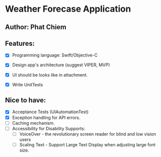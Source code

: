 #  Weather Forecase Application

## Author: Phat Chiem

## Features:
- [x] Programming language: Swift/Objective-C
- [x] Design app's architecture (suggest VIPER, MVP) 
- [x] UI should be looks like in attachment.
- [x] Write UnitTests


## Nice to have: 
- [x] Acceptance Tests (UIAutomationTest) 
- [x] Exception handling for API errors.
- [ ] Caching mechanism.
- [ ] Accessibility for Disability Supports:
    - [ ] VoiceOver - the revolutionary screen reader for blind and low vision users
    - [ ] Scaling Text - Support Large Text Display when adjusting large font size.
